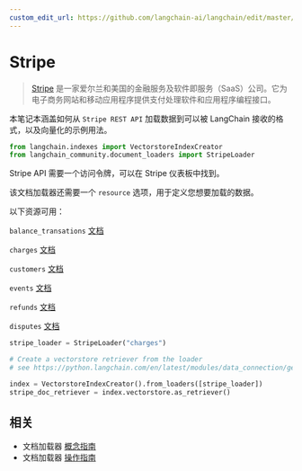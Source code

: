 ```yaml
---
custom_edit_url: https://github.com/langchain-ai/langchain/edit/master/docs/docs/integrations/document_loaders/stripe.ipynb
---
```


# Stripe

>[Stripe](https://stripe.com/en-ca) 是一家爱尔兰和美国的金融服务及软件即服务（SaaS）公司。它为电子商务网站和移动应用程序提供支付处理软件和应用程序编程接口。

本笔记本涵盖如何从 `Stripe REST API` 加载数据到可以被 LangChain 接收的格式，以及向量化的示例用法。

```python
from langchain.indexes import VectorstoreIndexCreator
from langchain_community.document_loaders import StripeLoader
```

Stripe API 需要一个访问令牌，可以在 Stripe 仪表板中找到。

该文档加载器还需要一个 `resource` 选项，用于定义您想要加载的数据。

以下资源可用：

`balance_transations` [文档](https://stripe.com/docs/api/balance_transactions/list)

`charges` [文档](https://stripe.com/docs/api/charges/list)

`customers` [文档](https://stripe.com/docs/api/customers/list)

`events` [文档](https://stripe.com/docs/api/events/list)

`refunds` [文档](https://stripe.com/docs/api/refunds/list)

`disputes` [文档](https://stripe.com/docs/api/disputes/list)

```python
stripe_loader = StripeLoader("charges")
```

```python
# Create a vectorstore retriever from the loader
# see https://python.langchain.com/en/latest/modules/data_connection/getting_started.html for more details

index = VectorstoreIndexCreator().from_loaders([stripe_loader])
stripe_doc_retriever = index.vectorstore.as_retriever()
```

## 相关

- 文档加载器 [概念指南](/docs/concepts/#document-loaders)
- 文档加载器 [操作指南](/docs/how_to/#document-loaders)